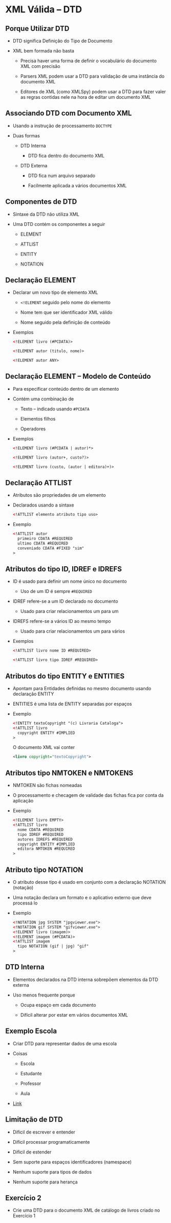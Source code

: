 # XML Válida – DTD

## Porque Utilizar DTD

- DTD significa Definição do Tipo de Documento

- XML bem formada não basta

  - Precisa haver uma forma de definir o vocabulário do documento XML com precisão

  - Parsers XML podem usar a DTD para validação de uma instância do documento XML

  - Editores de XML (como XMLSpy) podem usar a DTD para fazer valer as regras contidas nele na hora de editar um documento XML

## Associando DTD com Documento XML

- Usando a instrução de processamento `DOCTYPE`

- Duas formas

  - DTD Interna

    - DTD fica dentro do documento XML

  - DTD Externa

    - DTD fica num arquivo separado

    - Facilmente aplicada a vários documentos XML

## Componentes de DTD

- Sintaxe da DTD não utiliza XML

- Uma DTD contém os componentes a seguir

  - ELEMENT

  - ATTLIST

  - ENTITY

  - NOTATION

## Declaração ELEMENT

- Declarar um novo tipo de elemento XML

  - `<!ELEMENT` seguido pelo nome do elemento

  - Nome tem que ser identificador XML válido

  - Nome seguido pela definição de conteúdo

- Exemplos

  ```xml
  <!ELEMENT livro (#PCDATA)>

  <!ELEMENT autor (titulo, nome)>

  <!ELEMENT autor ANY>
  ```

## Declaração ELEMENT – Modelo de Conteúdo

- Para especificar conteúdo dentro de um elemento

- Contém uma combinação de

  - Texto – indicado usando `#PCDATA`

  - Elementos filhos

  - Operadores

- Exemplos

  ```xml
  <!ELEMENT livro (#PCDATA | autor)*>

  <!ELEMENT livro (autor+, custo?)>

  <!ELEMENT livro (custo, (autor | editora)+)>
  ```

## Declaração ATTLIST

- Atributos são propriedades de um elemento

- Declarados usando a sintaxe

  ```xml
  <!ATTLIST elemento atributo tipo uso>
  ```

- Exemplo

  ```xml
  <!ATTLIST autor
    primeiro CDATA #REQUIRED
    ultimo CDATA #REQUIRED
    conveniado CDATA #FIXED "sim"
  >
  ```

## Atributos do tipo ID, IDREF e IDREFS

- ID é usado para definir um nome único no documento

  - Uso de um ID é sempre `#REQUIRED`

- IDREF refere-se a um ID declarado no documento

  - Usado para criar relacionamentos um para um

- IDREFS refere-se a vários ID ao mesmo tempo

  - Usado para criar relacionamentos um para vários

- Exemplos

  ```xml
  <!ATTLIST livro nome ID #REQUIRED>

  <!ATTLIST livro tipo IDREF #REQUIRED>
  ```

## Atributos do tipo ENTITY e ENTITIES

- Apontam para Entidades definidas no mesmo documento usando declaração ENTITY

- ENTITIES é uma lista de ENTITY separadas por espaços

- Exemplo

  ```xml
  <!ENTITY textoCopyright "(c) Livraria Cataloga">
  <!ATTLIST livro
    copyright ENTITY #IMPLIED
  >
  ```

  O documento XML vai conter

  ```xml
  <livro copyright="textoCopyright">
  ```

## Atributos tipo NMTOKEN e NMTOKENS

- NMTOKEN são fichas nomeadas

- O processamento e checagem de validade das fichas fica por conta da aplicação

- Exemplo

  ```xml
  <!ELEMENT livro EMPTY>
  <!ATTLIST livro
    nome CDATA #REQUIRED
    tipo IDREF #REQUIRED
    autores IDREFS #REQUIRED
    copyright ENTITY #IMPLIED
    editora NMTOKEN #REQUIRED
  >
  ```

## Atributo tipo NOTATION

- O atributo desse tipo é usado em conjunto com a declaração NOTATION (notação)

- Uma notação declara um formato e o aplicativo externo que deve processá lo

- Exemplo

  ```xml
  <!NOTATION jpg SYSTEM "jpgviewer.exe">
  <!NOTATION gif SYSTEM "gifviewer.exe">
  <!ELEMENT livro (imagem)>
  <!ELEMENT imagem (#PCDATA)>
  <!ATTLIST imagem
    tipo NOTATION (gif | jpg) "gif"
  >
  ```

## DTD Interna

- Elementos declarados na DTD interna sobrepõem elementos da DTD externa

- Uso menos frequente porque

  - Ocupa espaço em cada documento

  - Difícil alterar por estar em vários documentos XML

## Exemplo Escola

- Criar DTD para representar dados de uma escola

- Coisas

  - Escola

  - Estudante

  - Professor

  - Aula

- [Link](school-dtd.xml)

## Limitação de DTD

- Difícil de escrever e entender

- Difícil processar programaticamente

- Difícil de estender

- Sem suporte para espaços identificadores (namespace)

- Nenhum suporte para tipos de dados

- Nenhum suporte para herança

## Exercício 2

- Crie uma DTD para o documento XML de catálogo de livros criado no Exercício 1
